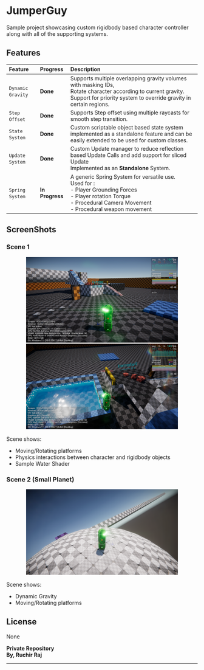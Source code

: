 # JumperGuy
Sample project showcasing custom rigidbody based character controller along with all of the supporting systems.

## Features
| Feature           | Progress        | Description                                                                                                                                                                                 |
|:------------------|:----------------|:--------------------------------------------------------------------------------------------------------------------------------------------------------------------------------------------|
| `Dynamic Gravity` | **Done**        | Supports multiple overlapping gravity volumes with masking IDs,<br/>Rotate character according to current gravity.<br/>Support for priority system to override gravity in certain regions.  |
| `Step Offset`     | **Done**        | Supports Step offset using multiple raycasts for smooth step transition.                                                                                                                    |
| `State System`    | **Done**        | Custom scriptable object based state system implemented as a standalone feature and can be easily extended to be used for custom classes.                                                   |
| `Update System`   | **Done**        | Custom Update manager to reduce reflection based Update Calls and add support for sliced Update<br/>Implemented as an **Standalone** System.                                                |
| `Spring System`   | **In Progress** | A generic Spring System for versatile use.<br/>Used for :<br/> - Player Grounding Forces<br/> - Player rotation Torque<br/> - Procedural Camera Movement <br/> - Procedural weapon movement |


## ScreenShots
### Scene 1
<p align="center">
  <img src="Recordings/Image Sequence_001_0000.png" width="400" title="hover text" alt="Playground Scene">
  <img src="Recordings/Image Sequence_004_0000.png" width="400" alt="Water Shader">
</p>
Scene shows:

- Moving/Rotating platforms
- Physics interactions between character and rigidbody objects
- Sample Water Shader

### Scene 2 (Small Planet)
<p align="center">
  <img src="Recordings/Image Sequence_002_0000.png" width="400" title="hover text" alt="Planet Scene">
</p>
Scene shows:

- Dynamic Gravity
- Moving/Rotating platforms

## License
None

**Private Repository**  
**By, Ruchir Raj**
****
